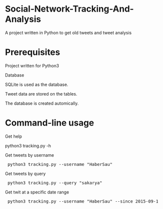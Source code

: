 # Social-Network-Tracking-And-Analysis

A project written in Python to get old tweets and tweet analysis

# Prerequisites

Project written for Python3 

Database

SQLite is used as the database.

Tweet data are stored on the tables.

The database is created automically.

# Command-line usage

Get help

python3 tracking.py -h

Get tweets by username 

<pre> python3 tracking.py --username "HaberSau" </pre>

Get tweets by query

<pre> python3 tracking.py --query "sakarya" </pre>

Get twit at a specific date range

<pre> python3 tracking.py --username "HaberSau" --since 2015-09-10 --until 2015-09-12 --maxtweets 10 </pre>

